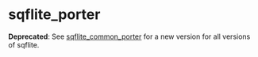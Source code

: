 # sqflite_porter

**Deprecated**: See [sqflite_common_porter](../sqflite_common_porter) for a new version for all versions of sqflite.
